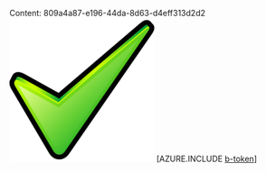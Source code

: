 Content: 809a4a87-e196-44da-8d63-d4eff313d2d2![image](8951d4df-28b9-4404-b885-440ba71608bd.png)
[AZURE.INCLUDE [b-token](9d37d636-694b-456f-b48e-1a25f0f58970.md)]
